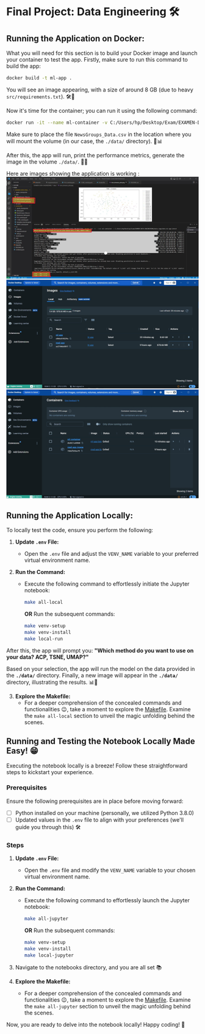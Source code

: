 # Final Project: Data Engineering 🛠️

## Running the Application on Docker:

What you will need for this section is to build your Docker image and launch your container to test the app.
Firstly, make sure to run this command to build the app:

```bash
docker build -t ml-app .
```

You will see an image appearing, with a size of around 8 GB (due to heavy `src/requirements.txt`). 🛠️🐳

Now it's time for the container; you can run it using the following command:

```bash
docker run -it --name ml-container -v C:/Users/hp/Desktop/Exam/EXAMEN-DATA-ENGINEERING/data:/app/data ml-app:latest
```

Make sure to place the file `NewsGroups_Data.csv` in the location where you will mount the volume (in our case, the `./data/` directory). 📂📊

After this, the app will run, print the performance metrics, generate the image in the volume `./data/`. 🚀📸

Here are images showing the application is working :
![img.png](img.png)
![img_1.png](img_1.png)
![img_2.png](img_2.png)


## Running the Application Locally:

To locally test the code, ensure you perform the following:

1. **Update `.env` File:**
    - Open the `.env` file and adjust the `VENV_NAME` variable to your preferred virtual environment name.

2. **Run the Command:**
    - Execute the following command to effortlessly initiate the Jupyter notebook:
      ```bash
      make all-local
      ```
      **OR**
      Run the subsequent commands:
      ```bash
      make venv-setup
      make venv-install
      make local-run
      ```

After this, the app will prompt you: **"Which method do you want to use on your data? ACP, TSNE, UMAP?"**

Based on your selection, the app will run the model on the data provided in the **`./data/`** directory. Finally, a new
image will appear in the **`./data/`** directory, illustrating the results. 📊🎉

3. **Explore the Makefile:**
    - For a deeper comprehension of the concealed commands and functionalities 😉, take a moment to explore
      the [Makefile](https://github.com/labrijisaad/EXAMEN-DATA-ENGINEERING/blob/main/Makefile). Examine
      the `make all-local` section to unveil the magic unfolding behind the scenes.


## Running and Testing the Notebook Locally Made Easy! 😁

Executing the notebook locally is a breeze! Follow these straightforward steps to kickstart your experience.

### Prerequisites

Ensure the following prerequisites are in place before moving forward:

- [ ] Python installed on your machine (personally, we utilized Python 3.8.0)
- [ ] Updated values in the `.env` file to align with your preferences (we'll guide you through this) 🛠️

### Steps

1. **Update `.env` File:**
    - Open the `.env` file and modify the `VENV_NAME` variable to your chosen virtual environment name.

2. **Run the Command:**
    - Execute the following command to effortlessly launch the Jupyter notebook:
      ```bash
      make all-jupyter
      ```
      **OR**
      Run the subsequent commands:
      ```bash
      make venv-setup
      make venv-install
      make local-jupyter
      ```

3. Navigate to the notebooks directory, and you are all set 📚

4. **Explore the Makefile:**
    - For a deeper comprehension of the concealed commands and functionalities 😉, take a moment to explore
      the [Makefile](https://github.com/labrijisaad/EXAMEN-DATA-ENGINEERING/blob/main/Makefile). Examine
      the `make all-jupyter` section to unveil the magic unfolding behind the scenes.

Now, you are ready to delve into the notebook locally! Happy coding! 🚀



